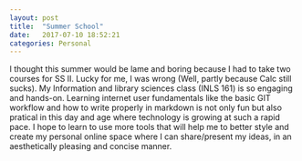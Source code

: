 ```yaml
---
layout: post
title:  "Summer School"
date:   2017-07-10 18:52:21
categories: Personal
---
```

I thought this summer would be lame and boring because I had to take two courses for SS II. Lucky for me, I was wrong (Well, partly because Calc still sucks). My Information and library sciences class (INLS 161) is so engaging and hands-on. Learning internet user fundamentals like the basic GIT workflow and how to write properly in markdown is not only fun but also pratical in this day and age where technology is growing at such a rapid pace. I hope to learn to use more tools that will help me to better style and create my personal online space where I can share/present my ideas, in an aesthetically pleasing and concise manner.  

